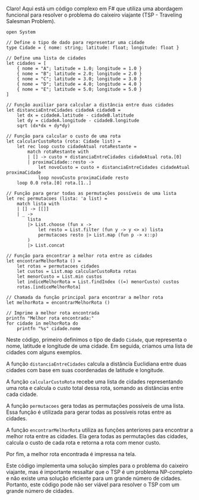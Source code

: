 Claro! Aqui está um código complexo em F# que utiliza uma abordagem funcional para resolver o problema do caixeiro viajante (TSP - Traveling Salesman Problem).

```
open System

// Define o tipo de dado para representar uma cidade
type Cidade = { nome: string; latitude: float; longitude: float }

// Define uma lista de cidades
let cidades = [
    { nome = "A"; latitude = 1.0; longitude = 1.0 }
    { nome = "B"; latitude = 2.0; longitude = 2.0 }
    { nome = "C"; latitude = 3.0; longitude = 3.0 }
    { nome = "D"; latitude = 4.0; longitude = 4.0 }
    { nome = "E"; latitude = 5.0; longitude = 5.0 }
]

// Função auxiliar para calcular a distância entre duas cidades
let distanciaEntreCidades cidadeA cidadeB =
    let dx = cidadeA.latitude - cidadeB.latitude
    let dy = cidadeA.longitude - cidadeB.longitude
    sqrt (dx*dx + dy*dy)

// Função para calcular o custo de uma rota
let calcularCustoRota (rota: Cidade list) =
    let rec loop custo cidadeAtual rotaRestante =
        match rotaRestante with
        | [] -> custo + distanciaEntreCidades cidadeAtual rota.[0]
        | proximaCidade::resto ->
            let novoCusto = custo + distanciaEntreCidades cidadeAtual proximaCidade
            loop novoCusto proximaCidade resto
    loop 0.0 rota.[0] rota.[1..]

// Função para gerar todas as permutações possíveis de uma lista
let rec permutacoes (lista: 'a list) =
    match lista with
    | [] -> [[]]
    | _ ->
        lista
        |> List.choose (fun x -> 
            let resto = List.filter (fun y -> y <> x) lista
            permutacoes resto |> List.map (fun p -> x::p)
        )
        |> List.concat

// Função para encontrar a melhor rota entre as cidades
let encontrarMelhorRota () =
    let rotas = permutacoes cidades
    let custos = List.map calcularCustoRota rotas
    let menorCusto = List.min custos
    let indiceMelhorRota = List.findIndex ((=) menorCusto) custos
    rotas.[indiceMelhorRota]

// Chamada da função principal para encontrar a melhor rota
let melhorRota = encontrarMelhorRota ()

// Imprime a melhor rota encontrada
printfn "Melhor rota encontrada:"
for cidade in melhorRota do
    printfn "%s" cidade.nome
```

Neste código, primeiro definimos o tipo de dado `Cidade`, que representa o nome, latitude e longitude de uma cidade. Em seguida, criamos uma lista de cidades com alguns exemplos.

A função `distanciaEntreCidades` calcula a distância Euclidiana entre duas cidades com base em suas coordenadas de latitude e longitude.

A função `calcularCustoRota` recebe uma lista de cidades representando uma rota e calcula o custo total dessa rota, somando as distâncias entre cada cidade.

A função `permutacoes` gera todas as permutações possíveis de uma lista. Essa função é utilizada para gerar todas as possíveis rotas entre as cidades.

A função `encontrarMelhorRota` utiliza as funções anteriores para encontrar a melhor rota entre as cidades. Ela gera todas as permutações das cidades, calcula o custo de cada rota e retorna a rota com menor custo.

Por fim, a melhor rota encontrada é impressa na tela.

Este código implementa uma solução simples para o problema do caixeiro viajante, mas é importante ressaltar que o TSP é um problema NP-completo e não existe uma solução eficiente para um grande número de cidades. Portanto, este código pode não ser viável para resolver o TSP com um grande número de cidades.